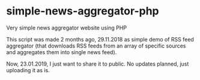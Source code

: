 # simple-news-aggregator-php
Very simple news aggregator website using PHP

This script was made 2 months ago, 29.11.2018 as simple demo of RSS feed aggregator
(that downloads RSS feeds from an array of specific sources and aggregates them into single news feed).

Now, 23.01.2019, I just want to share it to public. No updates planned, just uploading it as is.
